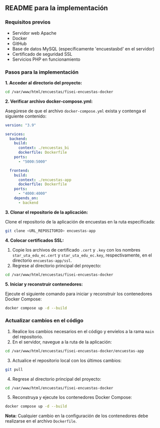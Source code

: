 ## README para la implementación

### Requisitos previos

* Servidor web Apache
* Docker
* GitHub
* Base de datos MySQL (específicamente 'encuestasbd' en el servidor)
* Certificado de seguridad SSL
* Servicios PHP en funcionamiento

### Pasos para la implementación

**1. Acceder al directorio del proyecto:**

```bash
cd /var/www/html/encuestas/fisei-encuestas-docker
```

**2. Verificar archivo docker-compose.yml:**

Asegúrese de que el archivo `docker-compose.yml` exista y contenga el siguiente contenido:

```yaml
version: "3.9"

services:
  backend:
    build:
      context: ./encuestas_bi
      dockerfile: Dockerfile
    ports:
      - "5000:5000"

  frontend:
    build:
      context: ./encuestas-app
      dockerfile: Dockerfile
    ports:
      - "4000:4000"
    depends_on:
      - backend
```

**3. Clonar el repositorio de la aplicación:**

Clone el repositorio de la aplicación de encuestas en la ruta especificada:

```bash
git clone <URL_REPOSITORIO> encuestas-app
```

**4. Colocar certificados SSL:**

1. Copie los archivos de certificado `.cert` y `.key` con los nombres `star_uta_edu_ec.cert` y `star_uta_edu_ec.key`, respectivamente, en el directorio `encuestas-app/ssl`.
2. Regrese al directorio principal del proyecto:

```bash
cd /var/www/html/encuestas/fisei-encuestas-docker
```

**5. Iniciar y reconstruir contenedores:**

Ejecute el siguiente comando para iniciar y reconstruir los contenedores Docker Compose:

```bash
docker compose up -d --build
```

### Actualizar cambios en el código

1. Realice los cambios necesarios en el código y envíelos a la rama `main` del repositorio.
2. En el servidor, navegue a la ruta de la aplicación:

```bash
cd /var/www/html/encuestas/fisei-encuestas-docker/encuestas-app
```

3. Actualice el repositorio local con los últimos cambios:

```bash
git pull
```

4. Regrese al directorio principal del proyecto:

```bash
cd /var/www/html/encuestas/fisei-encuestas-docker
```

5. Reconstruya y ejecute los contenedores Docker Compose:

```bash
docker compose up -d --build
```

**Nota:** Cualquier cambio en la configuración de los contenedores debe realizarse en el archivo `Dockerfile`.
